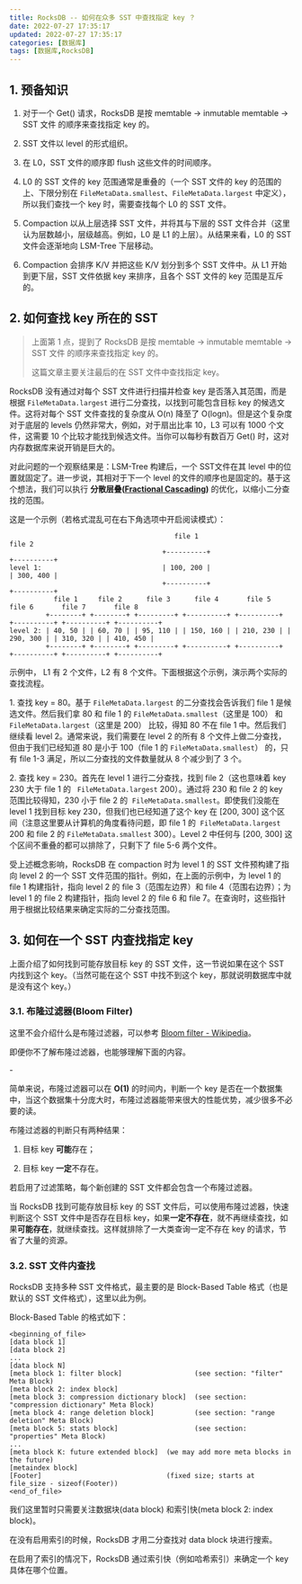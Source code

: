 ```yaml
---
title: RocksDB -- 如何在众多 SST 中查找指定 key ？
date: 2022-07-27 17:35:17
updated: 2022-07-27 17:35:17
categories: [数据库]
tags: [数据库,RocksDB]
---
```


## 1. 预备知识

1. 对于一个 Get() 请求，RocksDB 是按 memtable -> inmutable memtable -> SST 文件 的顺序来查找指定 key 的。

2. SST 文件以 level 的形式组织。

3. 在 L0，SST 文件的顺序即 flush 这些文件的时间顺序。

4. L0 的 SST 文件的 key 范围通常是重叠的（一个 SST 文件的 key 的范围的上、下限分别在 `FileMetaData.smallest`、`FileMetaData.largest` 中定义），所以我们查找一个 key 时，需要查找每个 L0 的 SST 文件。

5. Compaction 以从上层选择 SST 文件，并将其与下层的 SST 文件合并（这里认为层数越小，层级越高。例如，L0 是 L1 的上层）。从结果来看，L0 的 SST 文件会逐渐地向 LSM-Tree 下层移动。

6. Compaction 会排序 K/V 并把这些 K/V 划分到多个 SST 文件中。从 L1 开始到更下层，SST 文件依据 key 来排序，且各个 SST 文件的 key 范围是互斥的。

## 2. 如何查找 key 所在的 SST



> 上面第 1 点，提到了 RocksDB 是按 memtable -> inmutable memtable -> SST 文件 的顺序来查找指定 key 的。
> 
> 这篇文章主要关注最后的在 SST 文件中查找指定 key。

RocksDB 没有通过对每个 SST 文件进行扫描并检查 key 是否落入其范围，而是根据 `FileMetaData.largest` 进行二分查找，以找到可能包含目标 key 的候选文件。这将对每个 SST 文件查找的复杂度从 O(n) 降至了 O(logn)。但是这个复杂度对于底层的 levels 仍然非常大，例如，对于扇出比率 10，L3 可以有 1000 个文件，这需要 10 个比较才能找到候选文件。当你可以每秒有数百万 Get() 时，这对内存数据库来说开销是巨大的。

对此问题的一个观察结果是：LSM-Tree 构建后，一个 SST文件在其 level 中的位置就固定了。进一步说，其相对于下一个 level 的文件的顺序也是固定的。基于这个想法，我们可以执行 **分散层叠([Fractional Cascading](https://en.wikipedia.org/wiki/Fractional_cascading))** 的优化，以缩小二分查找的范围。

这是一个示例（若格式混乱可在右下角选项中开启阅读模式）：

```
                                         file 1                                          file 2
                                      +----------+                                    +----------+
level 1:                              | 100, 200 |                                    | 300, 400 |
                                      +----------+                                    +----------+
           file 1     file 2      file 3      file 4       file 5       file 6       file 7       file 8
         +--------+ +--------+ +---------+ +----------+ +----------+ +----------+ +----------+ +----------+
level 2: | 40, 50 | | 60, 70 | | 95, 110 | | 150, 160 | | 210, 230 | | 290, 300 | | 310, 320 | | 410, 450 |
         +--------+ +--------+ +---------+ +----------+ +----------+ +----------+ +----------+ +----------+
```

示例中， L1 有 2 个文件，L2 有 8 个文件。下面根据这个示例，演示两个实际的查找流程。

1\. 查找 key = 80。基于 `FileMetaData.largest` 的二分查找会告诉我们 file 1 是候选文件。然后我们拿 80 和 file 1 的 `FileMetaData.smallest`（这里是 100） 和 `FileMetaData.largest`（这里是 200） 比较，得知 80 不在 file 1 中。然后我们继续看 level 2。通常来说，我们需要在 level 2 的所有 8 个文件上做二分查找，但由于我们已经知道 80 是小于 100（file 1 的 `FileMetaData.smallest`） 的，只有 file 1-3 满足，所以二分查找的文件数量就从 8 个减少到了 3 个。

2\. 查找 key = 230。首先在 level 1 进行二分查找，找到 file 2（这也意味着 key 230 大于 file 1 的 ` FileMetaData.largest` 200）。通过将 230 和 file 2 的 key 范围比较得知，230 小于 file 2 的  `FileMetaData.smallest`。即使我们没能在 level 1 找到目标 key 230，但我们也已经知道了这个 key 在 [200, 300] 这个区间（注意这里要从计算机的角度看待问题，即 file 1 的  `FileMetaData.largest` 200 和 file 2 的 `FileMetaData.smallest` 300）。Level 2 中任何与 [200, 300] 这个区间不重叠的都可以排除了，只剩下了 file 5-6 两个文件。

受上述概念影响，RocksDB 在 compaction 时为 level 1 的 SST 文件预构建了指向 level 2 的一个 SST 文件范围的指针。例如，在上面的示例中，为 level 1 的 file 1 构建指针，指向 level 2 的 file 3（范围左边界）和 file 4（范围右边界）；为 level 1 的 file 2 构建指针，指向 level 2 的 file 6 和 file 7。在查询时，这些指针用于根据比较结果来确定实际的二分查找范围。



## 3. 如何在一个 SST 内查找指定 key

上面介绍了如何找到可能存放目标 key 的 SST 文件，这一节说如果在这个 SST 内找到这个 key。（当然可能在这个 SST 中找不到这个 key，那就说明数据库中就是没有这个 key。）

### 3.1. 布隆过滤器(Bloom Filter)

这里不会介绍什么是布隆过滤器，可以参考 [Bloom filter - Wikipedia](https://en.wikipedia.org/wiki/Bloom_filter)。

即便你不了解布隆过滤器，也能够理解下面的内容。

\-

简单来说，布隆过滤器可以在 **O(1)** 的时间内，判断一个 key 是否在一个数据集中，当这个数据集十分庞大时，布隆过滤器能带来很大的性能优势，减少很多不必要的读。

布隆过滤器的判断只有两种结果：

1. 目标 key **可能**存在；

2. 目标 key **一定**不存在。



若启用了过滤策略，每个新创建的 SST 文件都会包含一个布隆过滤器。

当 RocksDB 找到可能存放目标 key 的 SST 文件后，可以使用布隆过滤器，快速判断这个 SST 文件中是否存在目标 key，如果**一定不存在**，就不再继续查找，如果**可能存在**，就继续查找。这样就排除了一大类查询一定不存在 key 的请求，节省了大量的资源。



### 3.2. SST 文件内查找



RocksDB 支持多种 SST 文件格式，最主要的是 Block-Based Table 格式（也是默认的 SST 文件格式），这里以此为例。

Block-Based Table 的格式如下：

```
<beginning_of_file>
[data block 1]
[data block 2]
...
[data block N]
[meta block 1: filter block]                  (see section: "filter" Meta Block)
[meta block 2: index block]
[meta block 3: compression dictionary block]  (see section: "compression dictionary" Meta Block)
[meta block 4: range deletion block]          (see section: "range deletion" Meta Block)
[meta block 5: stats block]                   (see section: "properties" Meta Block)
...
[meta block K: future extended block]  (we may add more meta blocks in the future)
[metaindex block]
[Footer]                               (fixed size; starts at file_size - sizeof(Footer))
<end_of_file>
```

我们这里暂时只需要关注数据块(data block) 和索引快(meta block 2: index block)。

在没有启用索引的时候，RocksDB 才用二分查找对 data block 块进行搜索。

在启用了索引的情况下，RocksDB 通过索引快（例如哈希索引）来确定一个 key 具体在哪个位置。




